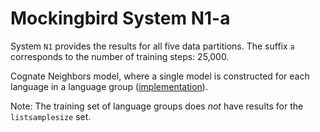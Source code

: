 # Mockingbird System N1-a

System `N1` provides the results for all five data partitions. The suffix `a`
corresponds to the number of training steps: 25,000.

Cognate Neighbors model, where a single model is constructed for each language
in a language group
([implementation](https://github.com/google-research/google-research/tree/master/cognate_inpaint_neighbors)).

Note: The training set of language groups does *not* have results for the
`listsamplesize` set.

